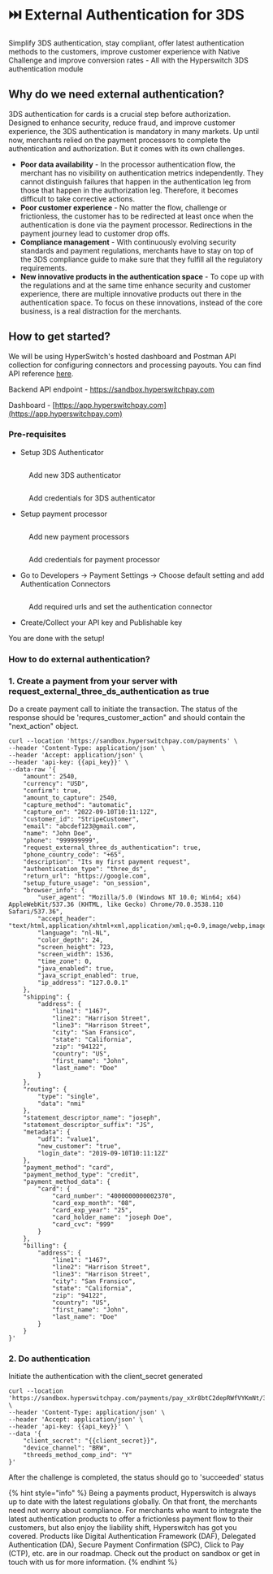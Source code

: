# ⏭️ External Authentication for 3DS

Simplify 3DS authentication, stay compliant, offer latest authentication methods to the customers, improve customer experience with Native Challenge and improve conversion rates - All with the Hyperswitch 3DS authentication module

## Why do we need external authentication?

3DS authentication for cards is a crucial step before authorization. Designed to enhance security, reduce fraud, and improve customer experience, the 3DS authentication is mandatory in many markets. Up until now, merchants relied on the payment processors to complete the authentication and authorization. But it comes with its own challenges.

* **Poor data availability** - In the processor authentication flow, the merchant has no visibility on authentication metrics independently. They cannot distinguish failures that happen in the authentication leg from those that happen in the authorization leg. Therefore, it becomes difficult to take corrective actions.
* **Poor customer experience** - No matter the flow, challenge or frictionless, the customer has to be redirected at least once when the authentication is done via the payment processor. Redirections in the payment journey lead to customer drop offs.&#x20;
* **Compliance management** - With continuously evolving security standards and payment regulations, merchants have to stay on top of the 3DS compliance guide to make sure that they fulfill all the regulatory requirements.&#x20;
* **New innovative products in the authentication space** - To cope up with the regulations and at the same time enhance security and customer experience, there are multiple innovative products out there in the authentication space. To focus on these innovations, instead of the core business, is a real distraction for the merchants.

## How to get started?

We will be using HyperSwitch's hosted dashboard and Postman API collection for configuring connectors and processing payouts. You can find API reference [here](https://api-reference.hyperswitchpay.com/api-reference/payments/payments--external-3ds-authentication).

Backend API endpoint - https://sandbox.hyperswitchpay.com

Dashboard - [https://app.hyperswitchpay.com](https://app.hyperswitchpay.com)

### Pre-requisites

* Setup 3DS Authenticator&#x20;

<figure><img src="../../.gitbook/assets/Screenshot 2024-05-09 at 3.27.58 PM.png" alt=""><figcaption><p>Add new 3DS authenticator</p></figcaption></figure>

<figure><img src="../../.gitbook/assets/Screenshot 2024-05-09 at 3.28.59 PM.png" alt=""><figcaption><p>Add credentials for 3DS authenticator</p></figcaption></figure>

* Setup payment processor

<figure><img src="../../.gitbook/assets/Screenshot 2024-05-09 at 3.31.16 PM.png" alt=""><figcaption><p>Add new payment processors</p></figcaption></figure>

<figure><img src="../../.gitbook/assets/Screenshot 2024-05-09 at 3.33.02 PM.png" alt=""><figcaption><p>Add credentials for payment processor</p></figcaption></figure>

* Go to Developers -> Payment Settings -> Choose default setting and add Authentication Connectors

<figure><img src="../../.gitbook/assets/Screenshot 2024-05-09 at 3.36.36 PM.png" alt=""><figcaption><p>Add required urls and set the authentication connector</p></figcaption></figure>

* Create/Collect your API key and Publishable key

You are done with the setup!

### How to do external authentication?

### 1. Create a payment from your server with request\_external\_three\_ds\_authentication as true

Do a create payment call to initiate the transaction. The status of the response should be 'requres\_customer\_action" and should contain the "next\_action" object.

```
curl --location 'https://sandbox.hyperswitchpay.com/payments' \
--header 'Content-Type: application/json' \
--header 'Accept: application/json' \
--header 'api-key: {{api_key}}' \
--data-raw '{
    "amount": 2540,
    "currency": "USD",
    "confirm": true,
    "amount_to_capture": 2540,
    "capture_method": "automatic",
    "capture_on": "2022-09-10T10:11:12Z",
    "customer_id": "StripeCustomer",
    "email": "abcdef123@gmail.com",
    "name": "John Doe",
    "phone": "999999999",
    "request_external_three_ds_authentication": true,
    "phone_country_code": "+65",
    "description": "Its my first payment request",
    "authentication_type": "three_ds",
    "return_url": "https://google.com",
    "setup_future_usage": "on_session",
    "browser_info": {
        "user_agent": "Mozilla/5.0 (Windows NT 10.0; Win64; x64) AppleWebKit/537.36 (KHTML, like Gecko) Chrome/70.0.3538.110 Safari/537.36",
        "accept_header": "text/html,application/xhtml+xml,application/xml;q=0.9,image/webp,image/apng,*/*;q=0.8",
        "language": "nl-NL",
        "color_depth": 24,
        "screen_height": 723,
        "screen_width": 1536,
        "time_zone": 0,
        "java_enabled": true,
        "java_script_enabled": true,
        "ip_address": "127.0.0.1"
    },
    "shipping": {
        "address": {
            "line1": "1467",
            "line2": "Harrison Street",
            "line3": "Harrison Street",
            "city": "San Fransico",
            "state": "California",
            "zip": "94122",
            "country": "US",
            "first_name": "John",
            "last_name": "Doe"
        }
    },
    "routing": {
        "type": "single",
        "data": "nmi"
    },
    "statement_descriptor_name": "joseph",
    "statement_descriptor_suffix": "JS",
    "metadata": {
        "udf1": "value1",
        "new_customer": "true",
        "login_date": "2019-09-10T10:11:12Z"
    },
    "payment_method": "card",
    "payment_method_type": "credit",
    "payment_method_data": {
        "card": {
            "card_number": "4000000000002370",
            "card_exp_month": "08",
            "card_exp_year": "25",
            "card_holder_name": "joseph Doe",
            "card_cvc": "999"
        }
    },
    "billing": {
        "address": {
            "line1": "1467",
            "line2": "Harrison Street",
            "line3": "Harrison Street",
            "city": "San Fransico",
            "state": "California",
            "zip": "94122",
            "country": "US",
            "first_name": "John",
            "last_name": "Doe"
        }
    }
}'
```

### 2. Do authentication

Initiate the authentication with the client\_secret generated

```
curl --location 'https://sandbox.hyperswitchpay.com/payments/pay_xXr8btC2depRWfVYKmNt/3ds/authentication' \
--header 'Content-Type: application/json' \
--header 'Accept: application/json' \
--header 'api-key: {{api_key}}' \
--data '{
    "client_secret": "{{client_secret}}",
    "device_channel": "BRW",
    "threeds_method_comp_ind": "Y"
}'
```

After the challenge is completed, the status should go to 'succeeded' status

{% hint style="info" %}
Being a payments product, Hyperswitch is always up to date with the latest regulations globally. On that front, the merchants need not worry about compliance. For merchants who want to integrate the latest authentication products to offer a frictionless payment flow to their customers, but also enjoy the liability shift, Hyperswitch has got you covered. Products like Digital Authentication Framework (DAF), Delegated Authentication (DA), Secure Payment Confirmation (SPC), Click to Pay (CTP), etc. are in our roadmap. Check out the product on sandbox or get in touch with us for more information.
{% endhint %}

